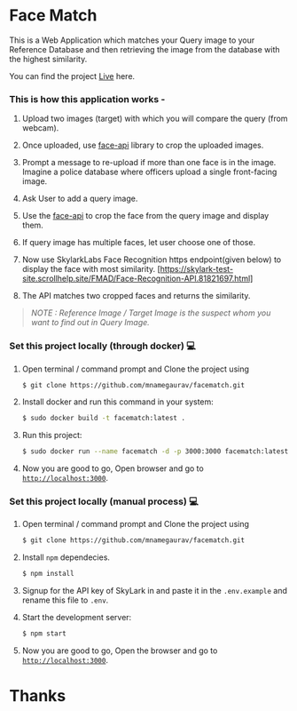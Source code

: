 # Face Match

This is a Web Application which matches your Query image to your Reference Database and then retrieving the image from the database with the highest similarity.

You can find the project [Live](https://mnamegaurav-facematch.netlify.app/) here.

### This is how this application works -

1.  Upload two images (target) with which you will compare the query (from webcam).

2.  Once uploaded, use [face-api](https://github.com/justadudewhohacks/face-api.js/) library to crop the uploaded images.

3.  Prompt a message to re-upload if more than one face is in the image. Imagine a police database where officers upload a single front-facing image.

4.  Ask User to add a query image.

5.  Use the [face-api](https://github.com/justadudewhohacks/face-api.js/) to crop the face from the query image and display them.

6.  If query image has multiple faces, let user choose one of those.

7.  Now use SkylarkLabs Face Recognition https endpoint(given below) to display the face with most similarity.
    [https://skylark-test-site.scrollhelp.site/FMAD/Face-Recognition-API.81821697.html]

8.  The API matches two cropped faces and returns the similarity.

> _NOTE : Reference Image / Target Image is the suspect whom you want to find out in Query Image._

### Set this project locally (through docker) :computer:

1. Open terminal / command prompt and Clone the project using

   ```bash
   $ git clone https://github.com/mnamegaurav/facematch.git
   ```

2. Install docker and run this command in your system:

   ```bash
   $ sudo docker build -t facematch:latest .
   ```

3. Run this project:

   ```bash
   $ sudo docker run --name facematch -d -p 3000:3000 facematch:latest
   ```

4. Now you are good to go, Open browser and go to [`http://localhost:3000`](http://localhost:3000).

### Set this project locally (manual process) :computer:

1. Open terminal / command prompt and Clone the project using

   ```bash
   $ git clone https://github.com/mnamegaurav/facematch.git
   ```

2. Install `npm` dependecies.

   ```bash
   $ npm install
   ```

3. Signup for the API key of SkyLark in and paste it in the `.env.example` and rename this file to `.env`.

4. Start the development server:

   ```bash
   $ npm start
   ```

5. Now you are good to go, Open the browser and go to [`http://localhost:3000`](http://localhost:3000).

# Thanks
